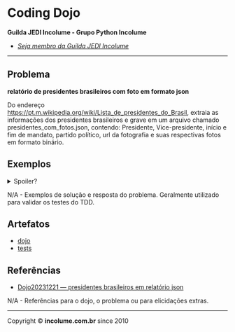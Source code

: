 # Coding Dojo

**Guilda JEDI Incolume - Grupo Python Incolume**

- _[Seja membro da Guilda JEDI Incolume](https://discord.gg/eBNamXVtBW)_

---

## Problema

**relatório de presidentes brasileiros com foto em formato json**

Do endereço https://pt.m.wikipedia.org/wiki/Lista_de_presidentes_do_Brasil, extraia as
informações dos presidentes brasileiros e grave em um arquivo chamado presidentes_com_fotos.json, contendo:
 Presidente, Vice-presidente, início e fim de mandato, partido político, url da fotografia e suas respectivas fotos em formato
  binário.

## Exemplos

<details> 
  <summary>Spoiler?</summary> 
   Considerar em caso de fatoração:

    > modo pythônico
    > sem condicionais 
    > estruturas performáticas
    > redução de complexidade ciclomática 
    > análise assintótica de algoritmos (big O)

</details>

N/A - Exemplos de solução e resposta do problema. Geralmente utilizado para validar os testes do TDD.

## Artefatos

- [dojo](dojo.py)
- [tests](test_20241224.py)


## Referências

- [Dojo20231221 — presidentes brasileiros em relatório json](https://github.com/incolume-jedi/coding-dojo/tree/dev/incolume/py/coding_dojo_jedi/dojo20231221/README.md)

N/A - Referências para o dojo, o problema ou para elicidações extras.

---

Copyright &copy; **incolume.com.br** since 2010